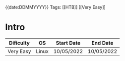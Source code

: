 {{date:DDMMYYYY}}
Tags: [[HTB]] [[Very Easy]]

# Intro
| Dificulty | OS | Start Date | End Date |
|---|---|---|---|
| Very Easy | Linux | 10/05/2022 | 10/05/2022 |
